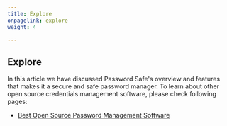 ```yaml
---
title: Explore
onpagelink: explore
weight: 4

---
```


Explore
-------

In this article we have discussed Password Safe's overview and features that makes it a secure and safe password manager. To learn about other open source credentials management software, please check following pages:

- [Best Open Source Password Management Software](https://products.containerize.com/password-management)
 